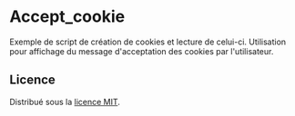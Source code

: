 # Accept_cookie #
Exemple de script de création de cookies et lecture de celui-ci. Utilisation pour affichage du message d'acceptation des cookies par l'utilisateur.

## Licence ##
Distribué sous la [licence MIT](https://opensource.org/licenses/MIT).
